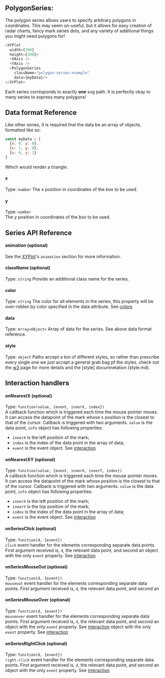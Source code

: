 ## PolygonSeries:

<!-- INJECT:"TriangleExampleWithLink" -->

The polygon series allows users to specify arbitrary polygons in coordinates. This may seem un-useful, but it allows for
easy creation of radar charts, fancy mark series dots, and any variety of additional things you might need polygons for!

```javascript
<XYPlot
  width={300}
  height={300}>
  <XAxis />
  <YAxis />
  <PolygonSeries
    className="polygon-series-example"
    data={myData}/>
</XYPlot>
```

Each series corresponds to exactly **one** svg path. It is perfectly okay to many series to express many polygons!

## Data format Reference

Like other series, it is required that the data be an array of objects, formatted like so:


```javascript
const myData = [
  {x: 0, y: 0},
  {x: 1, y: 0},
  {x: 0, y: 1}
]
```

Which would render a triangle.

#### x
Type: `number`
The x position in coordinates of the box to be used.

#### y
Type: `number`  
The y position in coordinates of the box to be used.


## Series API Reference

#### animation (optional)  
See the [XYPlot](xy-plot.md)'s `animation` section for more information.

#### className (optional)
Type: `string`
Provide an additional class name for the series.

#### color
Type: `string`
The color for all elements in the series, this property will be over-ridden by color specified in the data attribute. See [colors](colors.md)

#### data
Type: `Array<Object>`
Array of data for the series. See above data format reference.

#### style
Type: `object`
Paths accept a ton of different styles, so rather than prescribe every single one we just accept a general grab bag pf the styles. check out the [w3](https://www.w3schools.com/graphics/svg_path.asp) page for more details and the [style] documnetation (style.md).

## Interaction handlers

#### onNearestX (optional)
Type: `function(value, {event, innerX, index})`  
A callback function which is triggered each time the mouse pointer moves. It can access the datapoint of the mark whose x position is the closest to that of the cursor. 
Callback is triggered with two arguments. `value` is the data point, `info` object has following properties:
- `innerX` is the left position of the mark;
- `index` is the index of the data point in the array of data;
- `event` is the event object.
See [interaction](interaction.md)

#### onNearestXY (optional)
Type: `function(value, {event, innerX, innerY, index})`  
A callback function which is triggered each time the mouse pointer moves. It can access the datapoint of the mark whose position is the closest to that of the cursor. 
Callback is triggered with two arguments. `value` is the data point, `info` object has following properties:
- `innerX` is the left position of the mark;
- `innerY` is the top position of the mark;
- `index` is the index of the data point in the array of data;
- `event` is the event object.
See [interaction](interaction.md)

#### onSeriesClick (optional)
Type: `function(d, {event})`  
`click` event handler for the elements corresponding separate data points. First argument received is, `d`, the relevant data point, and second an object with the only `event` property. See [interaction](interaction.md)

#### onSeriesMouseOut (optional)
Type: `function(d, {event})`  
`mouseout` event handler for the elements corresponding separate data points. First argument received is, `d`, the relevant data point, and second an 

#### onSeriesMouseOver (optional)
Type: `function(d, {event})`  
`mouseover` event handler for the elements corresponding separate data points. First argument received is, `d`, the relevant data point, and second an object with the only `event` property. See [interaction](interaction.md)
object with the only `event` property. See [interaction](interaction.md)

#### onSeriesRightClick (optional)
Type: `function(d, {event})`  
`right-click` event handler for the elements corresponding separate data points. First argument received is, `d`, the relevant data point, and second an object with the only `event` property. See [interaction](interaction.md)
